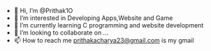- 👋 Hi, I’m @Prithak1O
- 👀 I’m interested in Developing Apps,Website and Game
- 🌱 I’m currently learning C programming and website development
- 💞️ I’m looking to collaborate on ...
- 📫 How to reach me prithakacharya23@gmail.com is my gmail

<!---
Prithak1O/Prithak1O is a ✨ special ✨ repository because its `README.md` (this file) appears on your GitHub profile.
You can click the Preview link to take a look at your changes.
--->
